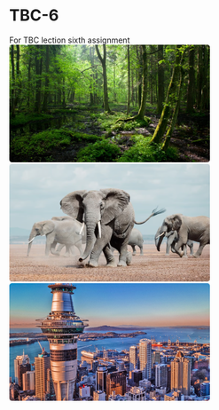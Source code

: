 # TBC-6
For TBC lection sixth assignment
 <img class="nature" src="images/Rectangle 9.png" alt="nature">
           <img class="elephants" src="images/Rectangle 10.png" alt="elephants">
           <img class="sky" src="images/Rectangle 11.png" alt="skyscrapper">